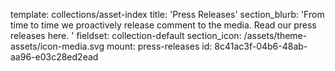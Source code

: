 template: collections/asset-index
title: 'Press Releases'
section_blurb: 'From time to time we proactively release comment to the media. Read our press releases here. '
fieldset: collection-default
section_icon: /assets/theme-assets/icon-media.svg
mount: press-releases
id: 8c41ac3f-04b6-48ab-aa96-e03c28ed2ead
